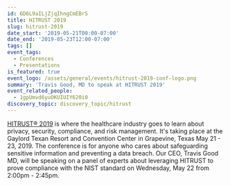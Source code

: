 ```yaml
---
id: 6D6L9aILjZjqIhngCmEBrS
title: HITRUST 2019
slug: hitrust-2019
date_start: '2019-05-21T00:00-07:00'
date_end: '2019-05-23T12:00-07:00'
tags: []
event_tags:
  - Conferences
  - Presentations
is_featured: true
event_logo: /assets/general/events/hitrust-2019-conf-logo.png
summary: 'Travis Good, MD to speak at HITRUST 2019'
event_related_people:
  - 1gpUmvd6yuOKUIUIY620i0
discovery_topic: discovery_topic/hitrust
---
```

[HITRUST® 2019](https://web.cvent.com/event/02834e3f-f30c-4138-8726-f310ccef995f/summary) is where the healthcare industry goes to learn about privacy, security, compliance, and risk management. It's taking place at the Gaylord Texan Resort and Convention Center in Grapevine, Texas May 21 - 23, 2019. The conference is for anyone who cares about safeguarding sensitive information and preventing a data breach. Our CEO, Travis Good MD, will be speaking on a panel of experts about leveraging HITRUST to prove compliance with the NIST standard on Wednesday, May 22 from 2:00pm - 2:45pm.
  